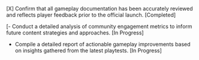[X] Confirm that all gameplay documentation has been accurately reviewed and reflects player feedback prior to the official launch. [Completed]

[- Conduct a detailed analysis of community engagement metrics to inform future content strategies and approaches. [In Progress]
- Compile a detailed report of actionable gameplay improvements based on insights gathered from the latest playtests. [In Progress]